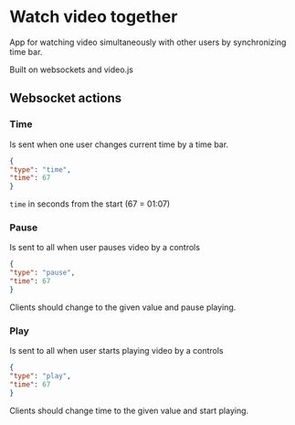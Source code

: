 Watch video together
===

App for watching video simultaneously with other users by
synchronizing time bar.

Built on websockets and video.js

## Websocket actions

### Time

Is sent when one user changes current time by a time bar.

```json
{
"type": "time",
"time": 67
}
```

`time` in seconds from the start (67 = 01:07)

### Pause

Is sent to all when user pauses video by a controls


```json
{
"type": "pause",
"time": 67
}
```

Clients should change to the given value and pause playing.

### Play

Is sent to all when user starts playing video by a controls

```json
{
"type": "play",
"time": 67
}
```

Clients should change time to the given value and 
start playing.
